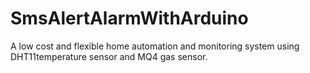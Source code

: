# SmsAlertAlarmWithArduino
A low cost and flexible home automation and monitoring system using DHT11temperature sensor and MQ4 gas sensor.
